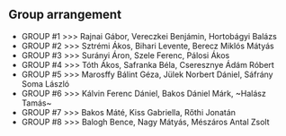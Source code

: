 ## Group arrangement
- GROUP #1 >>> Rajnai Gábor, Vereczkei Benjámin, Hortobágyi Balázs
- GROUP #2 >>> Sztrémi Ákos, Bihari Levente, Berecz Miklós Mátyás
- GROUP #3 >>> Surányi Áron, Szele Ferenc, Pálosi Ákos
- GROUP #4 >>> Tóth Ákos, Safranka Béla, Cseresznye Ádám Róbert
- GROUP #5 >>> Marosffy Bálint Géza, Jülek Norbert Dániel, Sáfrány Soma László
- GROUP #6 >>> Kálvin Ferenc Dániel, Bakos Dániel Márk, ~Halász Tamás~
- GROUP #7 >>> Bakos Máté, Kiss Gabriella, Rőthi Jonatán
- GROUP #8 >>> Balogh Bence, Nagy Mátyás, Mészáros Antal Zsolt